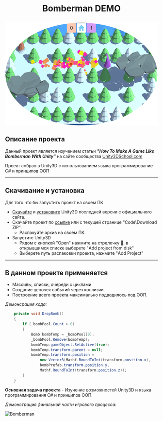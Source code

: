 # <p align="center"> Bomberman DEMO</p>

<div align="Center">
    <img src = https://github.com/iFEL1x/iFEL1x/blob/main/Resources/Screenshots/Screen(Bomberman)(0).png width="600">
</div>


## Описание проекта

Данный проект является изучением статьи 
***"How To Make A Game Like Bomberman With Unity"*** на сайте сообщества [Unity3DSchool.com](https://www.raywenderlich.com/)

Проект собран в Unity3D с использованием языка программирование C# и принципов ООП

___
## Скачивание и установка
Для того что бы запустить проект на своем ПК

* [Скачайте](https://unity3d.com/ru/get-unity/download) и [установите](https://docs.unity3d.com/2018.2/Documentation/Manual/InstallingUnity.html) Unity3D последней версии с официального сайта.
* Скачайте проект по [ссылке](https://github.com/iFEL1x/Platformer2D_Android_Demo_Level/archive/refs/heads/main.zip) или с текущей странице "Code\Download ZIP".
    + Распакуйте архив на своем ПК.
* Запустите Unity3D
    + Рядом с кнопкой "Open" нажмите на стрелочку :arrow_down_small:, в открывшимся списке выберете "Add project from disk"
    + Выберете путь распаковки проекта, нажмите "Add Project"

___
## В данном проекте применяется
* Массивы, списки, очереди с циклами.
* Создание цепочек событий через коллизии.
* Построение всего проекта максимально подводилось под ООП.

*Демонсрация кода:*

```C#
    private void DropBomb()
    {
        if (_bombPool.Count > 0)
        {
            Bomb bombTemp = _bombPool[0];
            _bombPool.Remove(bombTemp);
            bombTemp.gameObject.SetActive(true);
            bombTemp.transform.parent = null;
            bombTemp.transform.position =
                new Vector3(Mathf.RoundToInt(transform.position.x),
                bombPrefab.transform.position.y,
                Mathf.RoundToInt(transform.position.z));
        }
    }
```

**Основная задача проекта** - Изучение возможностей Unity3D и языка программирования С# и принципов ООП.

*Демонстрация финальной части игрового процесса:*

![Bomberman](https://github.com/iFEL1x/iFEL1x/blob/main/Resources/Image/Gif/mp4%20to%20GIH(Bomberman).gif)
